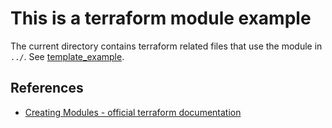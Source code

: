 # This is a terraform module example

The current directory contains terraform related files that use the module in `../`. See [template_example](../template_example/example/).

## References
- [Creating Modules - official terraform documentation](https://www.terraform.io/docs/modules/index.html)
